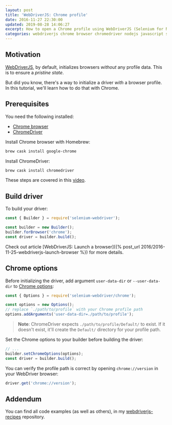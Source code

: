 ```yaml
---
layout: post
title: 'WebDriverJS: Chrome profile'
date: 2016-11-27 22:30:00
updated: 2019-08-28 14:06:27
excerpt: How to open a Chrome profile using WebDriverJS (Selenium for Node.js).
categories: webdriverjs chrome browser chromedriver nodejs javascript selenium webdriver
---
```


## Motivation

[WebDriverJS](https://github.com/SeleniumHQ/selenium/wiki/WebDriverJs), by default, initializes browsers _without_ any profile data. This is to ensure a _pristine state_.

But did you know, there's a way to initialize a driver _with_ a browser profile. In this tutorial, we'll learn how to do that with Chrome.

## Prerequisites

You need the following installed:

- [Chrome browser](https://www.google.com/chrome/)
- [ChromeDriver](https://developer.chrome.com/docs/chromedriver/downloads)

Install Chrome browser with Homebrew:

```sh
brew cask install google-chrome
```

Install ChromeDriver:

```sh
brew cask install chromedriver
```

These steps are covered in this [video](https://www.youtube.com/watch?v=5lWOV0rnYRo).

## Build driver

To build your driver:

```js
const { Builder } = require('selenium-webdriver');

const builder = new Builder();
builder.forBrowser('chrome');
const driver = builder.build();
```

Check out article [WebDriverJS: Launch a browser]({% post_url 2016/2016-11-25-webdriverjs-launch-browser %}) for more details.

## Chrome options

Before initializing the driver, add argument `user-data-dir` or `--user-data-dir` to [Chrome options](https://www.selenium.dev/documentation/webdriver/browsers/chrome/#options):

```js
const { Options } = require('selenium-webdriver/chrome');

const options = new Options();
// replace `./path/to/profile` with your Chrome profile path
options.addArguments('user-data-dir=./path/to/profile');
```

> **Note**: ChromeDriver expects `./path/to/profile/Default/` to exist. If it doesn't exist, it'll create the `Default/` directory for your profile path.

Set the Chrome options to your builder before building the driver:

```js
// ...
builder.setChromeOptions(options);
const driver = builder.build();
```

You can verify the profile path is correct by opening `chrome://version` in your WebDriver browser:

```js
driver.get('chrome://version');
```

## Addendum

You can find all code examples (as well as others), in my [webdriverjs-recipes](https://github.com/remarkablemark/webdriverjs-recipes) repository.
